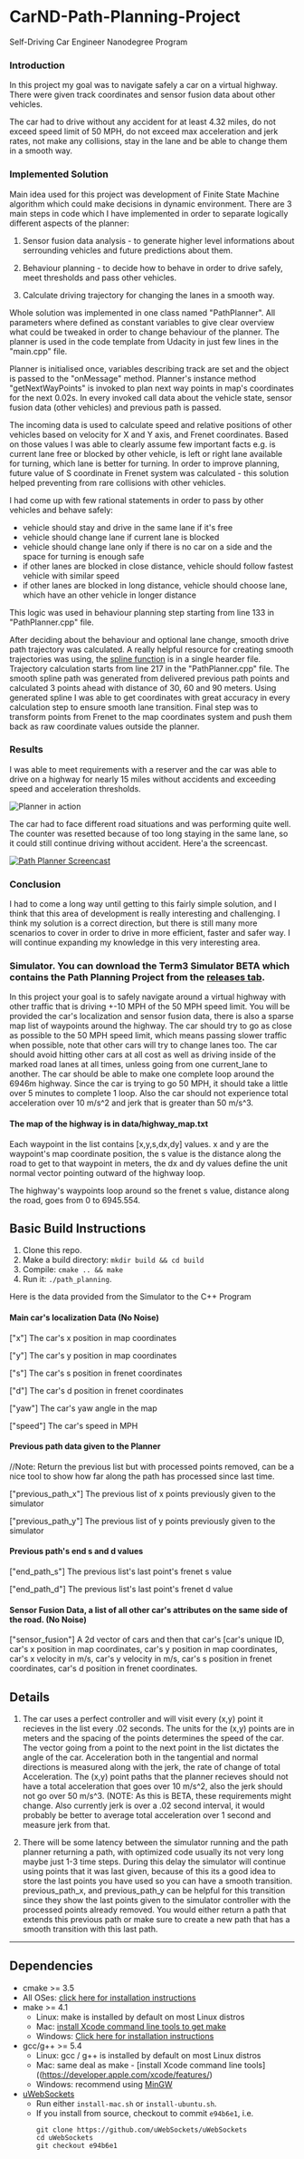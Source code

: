 # CarND-Path-Planning-Project
Self-Driving Car Engineer Nanodegree Program

### Introduction

In this project my goal was to navigate safely a car on a virtual highway. There were given track coordinates and sensor fusion data about other vehicles. 

The car had to drive without any accident for at least 4.32 miles, do not exceed speed limit of 50 MPH, do not exceed max acceleration and jerk rates, not make any collisions, stay in the lane and be able to change them in a smooth way.

### Implemented Solution

Main idea used for this project was development of Finite State Machine algorithm which could make decisions in dynamic environment. There are 3 main steps in code which I have implemented in order to separate logically different aspects of the planner:

1. Sensor fusion data analysis - to generate higher level informations about serrounding vehicles and future predictions about them.

2. Behaviour planning - to decide how to behave in order to drive safely, meet thresholds and pass other vehicles.

3. Calculate driving trajectory for changing the lanes in a smooth way.

Whole solution was implemented in one class named "PathPlanner". All parameters where defined as constant variables to give clear overview what could be tweaked in order to change behaviour of the planner. The planner is used in the code template from Udacity in just few lines in the "main.cpp" file.

Planner is initialised once, variables describing track are set and the object is passed to the "onMessage" method. Planner's instance method "getNextWayPoints" is invoked to plan next way points in map's coordinates for the next 0.02s. In every invoked call data about the vehicle state, sensor fusion data (other vehicles) and previous path is passed.

The incoming data is used to calculate speed and relative positions of other vehicles based on velocity for X and Y axis, and Frenet coordinates. Based on those values I was able to clearly assume few important facts e.g. is current lane free or blocked by other vehicle, is left or right lane available for turning, which lane is better for turning. In order to improve planning, future value of S coordinate in Frenet system was calculated - this solution helped preventing from rare collisions with other vehicles.

I had come up with few rational statements in order to pass by other vehicles and behave safely:

- vehicle should stay and drive in the same lane if it's free
- vehicle should change lane if current lane is blocked
- vehicle should change lane only if there is no car on a side and the space for turning is enough safe
- if other lanes are blocked in close distance, vehicle should follow fastest vehicle with similar speed
- if other lanes are blocked in long distance, vehicle should choose lane, which have an other vehicle in longer distance

This logic was used in behaviour planning step starting from line 133 in "PathPlanner.cpp" file.

After deciding about the behaviour and optional lane change, smooth drive path trajectory was calculated. A really helpful resource for creating smooth trajectories was using, the [spline function](http://kluge.in-chemnitz.de/opensource/spline/) is in a single hearder file. Trajectory calculation starts from line 217 in the "PathPlanner.cpp" file. The smooth spline path was generated from delivered previous path points and calculated 3 points ahead with distance of 30, 60 and 90 meters. Using generated spline I was able to get coordinates with great accuracy in every calculation step to ensure smooth lane transition. Final step was to transform points from Frenet to the map coordinates system and push them back as raw coordinate values outside the planner.

### Results

I was able to meet requirements with a reserver and the car was able to drive on a highway for nearly 15 miles without accidents and exceeding speed and acceleration thresholds. 

![Planner in action](./readme/track.png)

The car had to face different road situations and was performing quite well. The counter was resetted because of too long staying in the same lane, so it could still continue driving without accident. Here'a the screencast.

[![Path Planner Screencast](./readme/vimeo.png)](https://vimeo.com/231506718 "Path Planner Screencast")

### Conclusion

I had to come a long way until getting to this fairly simple solution, and I think that this area of development is really interesting and challenging. I think my solution is a correct direction, but there is still many more scenarios to cover in order to drive in more efficient, faster and safer way. I will continue expanding my knowledge in this very interesting area.
   
### Simulator. You can download the Term3 Simulator BETA which contains the Path Planning Project from the [releases tab](https://github.com/udacity/self-driving-car-sim/releases).

In this project your goal is to safely navigate around a virtual highway with other traffic that is driving +-10 MPH of the 50 MPH speed limit. You will be provided the car's localization and sensor fusion data, there is also a sparse map list of waypoints around the highway. The car should try to go as close as possible to the 50 MPH speed limit, which means passing slower traffic when possible, note that other cars will try to change lanes too. The car should avoid hitting other cars at all cost as well as driving inside of the marked road lanes at all times, unless going from one current_lane to another. The car should be able to make one complete loop around the 6946m highway. Since the car is trying to go 50 MPH, it should take a little over 5 minutes to complete 1 loop. Also the car should not experience total acceleration over 10 m/s^2 and jerk that is greater than 50 m/s^3.

#### The map of the highway is in data/highway_map.txt
Each waypoint in the list contains  [x,y,s,dx,dy] values. x and y are the waypoint's map coordinate position, the s value is the distance along the road to get to that waypoint in meters, the dx and dy values define the unit normal vector pointing outward of the highway loop.

The highway's waypoints loop around so the frenet s value, distance along the road, goes from 0 to 6945.554.

## Basic Build Instructions

1. Clone this repo.
2. Make a build directory: `mkdir build && cd build`
3. Compile: `cmake .. && make`
4. Run it: `./path_planning`.

Here is the data provided from the Simulator to the C++ Program

#### Main car's localization Data (No Noise)

["x"] The car's x position in map coordinates

["y"] The car's y position in map coordinates

["s"] The car's s position in frenet coordinates

["d"] The car's d position in frenet coordinates

["yaw"] The car's yaw angle in the map

["speed"] The car's speed in MPH

#### Previous path data given to the Planner

//Note: Return the previous list but with processed points removed, can be a nice tool to show how far along
the path has processed since last time. 

["previous_path_x"] The previous list of x points previously given to the simulator

["previous_path_y"] The previous list of y points previously given to the simulator

#### Previous path's end s and d values 

["end_path_s"] The previous list's last point's frenet s value

["end_path_d"] The previous list's last point's frenet d value

#### Sensor Fusion Data, a list of all other car's attributes on the same side of the road. (No Noise)

["sensor_fusion"] A 2d vector of cars and then that car's [car's unique ID, car's x position in map coordinates, car's y position in map coordinates, car's x velocity in m/s, car's y velocity in m/s, car's s position in frenet coordinates, car's d position in frenet coordinates. 

## Details

1. The car uses a perfect controller and will visit every (x,y) point it recieves in the list every .02 seconds. The units for the (x,y) points are in meters and the spacing of the points determines the speed of the car. The vector going from a point to the next point in the list dictates the angle of the car. Acceleration both in the tangential and normal directions is measured along with the jerk, the rate of change of total Acceleration. The (x,y) point paths that the planner recieves should not have a total acceleration that goes over 10 m/s^2, also the jerk should not go over 50 m/s^3. (NOTE: As this is BETA, these requirements might change. Also currently jerk is over a .02 second interval, it would probably be better to average total acceleration over 1 second and measure jerk from that.

2. There will be some latency between the simulator running and the path planner returning a path, with optimized code usually its not very long maybe just 1-3 time steps. During this delay the simulator will continue using points that it was last given, because of this its a good idea to store the last points you have used so you can have a smooth transition. previous_path_x, and previous_path_y can be helpful for this transition since they show the last points given to the simulator controller with the processed points already removed. You would either return a path that extends this previous path or make sure to create a new path that has a smooth transition with this last path.

---

## Dependencies

* cmake >= 3.5
 * All OSes: [click here for installation instructions](https://cmake.org/install/)
* make >= 4.1
  * Linux: make is installed by default on most Linux distros
  * Mac: [install Xcode command line tools to get make](https://developer.apple.com/xcode/features/)
  * Windows: [Click here for installation instructions](http://gnuwin32.sourceforge.net/packages/make.htm)
* gcc/g++ >= 5.4
  * Linux: gcc / g++ is installed by default on most Linux distros
  * Mac: same deal as make - [install Xcode command line tools]((https://developer.apple.com/xcode/features/)
  * Windows: recommend using [MinGW](http://www.mingw.org/)
* [uWebSockets](https://github.com/uWebSockets/uWebSockets)
  * Run either `install-mac.sh` or `install-ubuntu.sh`.
  * If you install from source, checkout to commit `e94b6e1`, i.e.
    ```
    git clone https://github.com/uWebSockets/uWebSockets 
    cd uWebSockets
    git checkout e94b6e1
    ```
